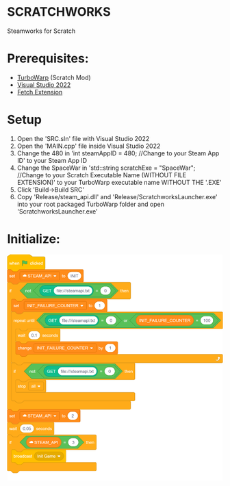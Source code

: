 # SCRATCHWORKS
Steamworks for Scratch

# Prerequisites:
- [TurboWarp](https://github.com/TurboWarp/desktop) (Scratch Mod)
- [Visual Studio 2022](https://visualstudio.microsoft.com/vs/)
- [Fetch Extension](https://extensions.turbowarp.org/fetch.js)

# Setup
1. Open the 'SRC.sln' file with Visual Studio 2022
2. Open the 'MAIN.cpp' file inside Visual Studio 2022
3. Change the 480 in 'int steamAppID = 480; //Change to your Steam App ID' to your Steam App ID
4. Change the SpaceWar in 'std::string scratchExe = "SpaceWar"; //Change to your Scratch Executable Name (WITHOUT FILE EXTENSION)' to your TurboWarp executable name WITHOUT THE '.EXE'
5. Click 'Build->Build SRC'
6. Copy 'Release/steam_api.dll' and 'Release/ScratchworksLauncher.exe' into your root packaged TurboWarp folder and open 'ScratchworksLauncher.exe'

# Initialize:
![alt text](README_STUFF/init.png)
